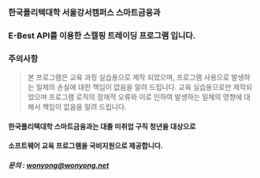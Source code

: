 ### 한국폴리텍대학 서울강서캠퍼스 스마트금융과

### E-Best API를 이용한 스캘핑 트레이딩 프로그램 입니다.

### 주의사항
> 본 프로그램은 교육 과정 실습용으로 제작 되었으며, 
> 프로그램 사용으로 발생하는 일체의 손실에 대한 책임이 없음을 알려 드립니다.
> 교육 실습용으로만 제작되었으며 프로그램 로직의 잠재적 오류와
> 이로 인하여 발생하는 일체의 영향에 대해서 책임이 없음을 알려 드립니다.

#### 한국폴리텍대학 스마트금융과는 대졸 미취업 구직 청년을 대상으로
#### 소프트웨어 교육 프로그램을 국비지원으로 제공합니다.

##### 문의 : wonyong@wonyong.net
